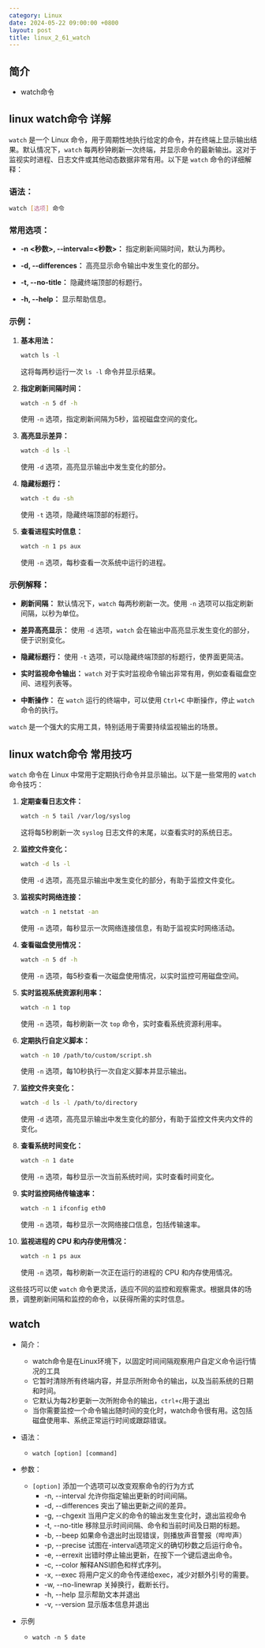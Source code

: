 ```yaml
---
category: Linux
date: 2024-05-22 09:00:00 +0800
layout: post
title: linux_2_61_watch
---
```

## 简介

+ watch命令

## linux watch命令 详解

`watch` 是一个 Linux 命令，用于周期性地执行给定的命令，并在终端上显示输出结果。默认情况下，`watch` 每两秒钟刷新一次终端，并显示命令的最新输出。这对于监视实时进程、日志文件或其他动态数据非常有用。以下是 `watch` 命令的详细解释：

### 语法：

```bash
watch [选项] 命令
```

### 常用选项：

- **-n \<秒数\>, --interval=\<秒数\>：** 指定刷新间隔时间，默认为两秒。

- **-d, --differences：** 高亮显示命令输出中发生变化的部分。

- **-t, --no-title：** 隐藏终端顶部的标题行。

- **-h, --help：** 显示帮助信息。

### 示例：

1. **基本用法：**
   ```bash
   watch ls -l
   ```
   这将每两秒运行一次 `ls -l` 命令并显示结果。

2. **指定刷新间隔时间：**
   ```bash
   watch -n 5 df -h
   ```
   使用 `-n` 选项，指定刷新间隔为5秒，监视磁盘空间的变化。

3. **高亮显示差异：**
   ```bash
   watch -d ls -l
   ```
   使用 `-d` 选项，高亮显示输出中发生变化的部分。

4. **隐藏标题行：**
   ```bash
   watch -t du -sh
   ```
   使用 `-t` 选项，隐藏终端顶部的标题行。

5. **查看进程实时信息：**
   ```bash
   watch -n 1 ps aux
   ```
   使用 `-n` 选项，每秒查看一次系统中运行的进程。

### 示例解释：

- **刷新间隔：** 默认情况下，`watch` 每两秒刷新一次。使用 `-n` 选项可以指定刷新间隔，以秒为单位。

- **差异高亮显示：** 使用 `-d` 选项，`watch` 会在输出中高亮显示发生变化的部分，便于识别变化。

- **隐藏标题行：** 使用 `-t` 选项，可以隐藏终端顶部的标题行，使界面更简洁。

- **实时监视命令输出：** `watch` 对于实时监视命令输出非常有用，例如查看磁盘空间、进程列表等。

- **中断操作：** 在 `watch` 运行的终端中，可以使用 `Ctrl+C` 中断操作，停止 `watch` 命令的执行。

`watch` 是一个强大的实用工具，特别适用于需要持续监视输出的场景。

## linux watch命令 常用技巧

`watch` 命令在 Linux 中常用于定期执行命令并显示输出。以下是一些常用的 `watch` 命令技巧：

1. **定期查看日志文件：**
   ```bash
   watch -n 5 tail /var/log/syslog
   ```
   这将每5秒刷新一次 `syslog` 日志文件的末尾，以查看实时的系统日志。

2. **监控文件变化：**
   ```bash
   watch -d ls -l
   ```
   使用 `-d` 选项，高亮显示输出中发生变化的部分，有助于监控文件变化。

3. **监视实时网络连接：**
   ```bash
   watch -n 1 netstat -an
   ```
   使用 `-n` 选项，每秒显示一次网络连接信息，有助于监视实时网络活动。

4. **查看磁盘使用情况：**
   ```bash
   watch -n 5 df -h
   ```
   使用 `-n` 选项，每5秒查看一次磁盘使用情况，以实时监控可用磁盘空间。

5. **实时监视系统资源利用率：**
   ```bash
   watch -n 1 top
   ```
   使用 `-n` 选项，每秒刷新一次 `top` 命令，实时查看系统资源利用率。

6. **定期执行自定义脚本：**
   ```bash
   watch -n 10 /path/to/custom/script.sh
   ```
   使用 `-n` 选项，每10秒执行一次自定义脚本并显示输出。

7. **监控文件夹变化：**
   ```bash
   watch -d ls -l /path/to/directory
   ```
   使用 `-d` 选项，高亮显示输出中发生变化的部分，有助于监控文件夹内文件的变化。

8. **查看系统时间变化：**
   ```bash
   watch -n 1 date
   ```
   使用 `-n` 选项，每秒显示一次当前系统时间，实时查看时间变化。

9. **实时监控网络传输速率：**
   ```bash
   watch -n 1 ifconfig eth0
   ```
   使用 `-n` 选项，每秒显示一次网络接口信息，包括传输速率。

10. **监视进程的 CPU 和内存使用情况：**
    ```bash
    watch -n 1 ps aux
    ```
    使用 `-n` 选项，每秒刷新一次正在运行的进程的 CPU 和内存使用情况。

这些技巧可以使 `watch` 命令更灵活，适应不同的监控和观察需求。根据具体的场景，调整刷新间隔和监控的命令，以获得所需的实时信息。

## watch

+ 简介：
  + watch命令是在Linux环境下，以固定时间间隔观察用户自定义命令运行情况的工具
  + 它暂时清除所有终端内容，并显示所附命令的输出，以及当前系统的日期和时间。
  + 它默认为每2秒更新一次所附命令的输出，`ctrl+c`用于退出
  + 当你需要监控一个命令输出随时间的变化时，watch命令很有用。这包括磁盘使用率、系统正常运行时间或跟踪错误。

+ 语法：
  + `watch [option] [command]`

+ 参数：
  + `[option]`  添加一个选项可以改变观察命令的行为方式
    + -n, --interval  允许你指定输出更新的时间间隔。
    + -d, --differences  突出了输出更新之间的差异。
    + -g, --chgexit  当用户定义的命令的输出发生变化时，退出监视命令
    + -t, --no-title  移除显示时间间隔、命令和当前时间及日期的标题。
    + -b, --beep  如果命令退出时出现错误，则播放声音警报（哔哔声）
    + -p, --precise  试图在-interval选项定义的确切秒数之后运行命令。
    + -e, --errexit  出错时停止输出更新，在按下一个键后退出命令。
    + -c, --color  解释ANSI颜色和样式序列。
    + -x, --exec  将用户定义的命令传递给exec，减少对额外引号的需要。
    + -w, --no-linewrap  关掉换行，截断长行。
    + -h, --help  显示帮助文本并退出
    + -v, --version  显示版本信息并退出

+ 示例
  + `watch -n 5 date`